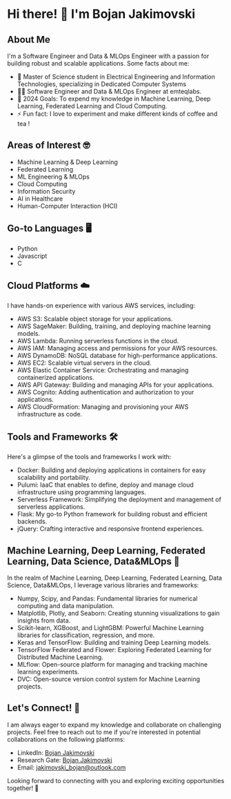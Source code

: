 # Hi there! 👋 I'm  Bojan Jakimovski 

## About Me
I'm a Software Engineer and Data & MLOps Engineer with a passion for building robust and scalable applications. Some facts about me:

- 🔭 Master of Science student in Electrical Engineering and Information Technologies, specializing in Dedicated Computer Systems
- 👨‍💻 Software Engineer and Data & MLOps Engineer at emteqlabs.
- 🥅 2024 Goals: To expend my knowledge in  Machine Learning, Deep Learning, Federated Learning and Cloud Computing.
- ⚡ Fun fact: I love to experiment and make different kinds of coffee and tea !

## Areas of Interest 🤓
- Machine Learning & Deep Learning
- Federated Learning
- ML Engineering & MLOps
- Cloud Computing
- Information Security
- AI in Healthcare
- Human-Computer Interaction (HCI)

## Go-to Languages 🖥️
- Python
- Javascript
- C

## Cloud Platforms ☁️
I have hands-on experience with various AWS services, including:

- AWS S3: Scalable object storage for your applications.
- AWS SageMaker: Building, training, and deploying machine learning models.
- AWS Lambda: Running serverless functions in the cloud.
- AWS IAM: Managing access and permissions for your AWS resources.
- AWS DynamoDB: NoSQL database for high-performance applications.
- AWS EC2: Scalable virtual servers in the cloud.
- AWS Elastic Container Service: Orchestrating and managing containerized applications.
- AWS API Gateway: Building and managing APIs for your applications.
- AWS Cognito: Adding authentication and authorization to your applications.
- AWS CloudFormation: Managing and provisioning your AWS infrastructure as code.

## Tools and Frameworks 🛠️
Here's a glimpse of the tools and frameworks I work with:

- Docker: Building and deploying applications in containers for easy scalability and portability.
- Pulumi: IaaC that enables to define, deploy and manage cloud infrastructure using programming languages.
- Serverless Framework: Simplifying the deployment and management of serverless applications.
- Flask: My go-to Python framework for building robust and efficient backends.
- jQuery: Crafting interactive and responsive frontend experiences.

## Machine Learning, Deep Learning, Federated Learning, Data Science, Data&MLOps 🤖
In the realm of Machine Learning, Deep Learning, Federated Learning, Data Science, Data&MLOps, I leverage various libraries and frameworks:

- Numpy, Scipy, and Pandas: Fundamental libraries for numerical computing and data manipulation.
- Matplotlib, Plotly, and Seaborn: Creating stunning visualizations to gain insights from data.
- Scikit-learn, XGBoost, and LightGBM: Powerful Machine Learning libraries for classification, regression, and more.
- Keras and TensorFlow: Building and training Deep Learning models.
- TensorFlow Federated and Flower: Exploring Federated Learning for Distributed Machine Learning.
- MLflow: Open-source platform for managing and tracking machine learning experiments.
- DVC: Open-source version control system for Machine Learning projects.

## Let's Connect! 🤝
I am always eager to expand my knowledge and collaborate on challenging projects. Feel free to reach out to me if you're interested in potential collaborations on the following platforms:

- LinkedIn: [Bojan Jakimovski](https://www.linkedin.com/in/bojan-jakimovski/)
- Research Gate: [Bojan Jakimovski](https://www.researchgate.net/profile/Bojan-Jakimovski)
- Email: jakimovski_bojan@outlook.com

Looking forward to connecting with you and exploring exciting opportunities together! 🚀
